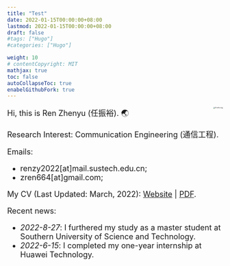 ```yaml
---
title: "Test"
date: 2022-01-15T00:00:00+08:00
lastmod: 2022-01-15T00:00:00+08:00
draft: false
#tags: ["Hugo"]
#categories: ["Hugo"]

weight: 10
# contentCopyright: MIT
mathjax: true
toc: false
autoCollapseToc: true
enabelGithubFork: true
---
```


<img src="/profile.png" style="max-width: 25%; float: right; zoom: 25%;" alt="Profile img" />

<font size = 4pt>

Hi, this is Ren Zhenyu (任振裕). 🌏

<!-- Brief Bio: UG@SUSTech || Intern@Huawei. -->

Research Interest: Communication Engineering (通信工程).

Emails: 
+ renzy2022[at]mail.sustech.edu.cn;
+ zren664[at]gmail.com;

My CV (Last Updated: March, 2022): [Website](/cv/) | [PDF](/cv.pdf).

Recent news:

+ *2022-8-27*: I furthered my study as a master student at Southern University of Science and Technology.
+ *2022-6-15*: I completed my one-year internship at Huawei Technology.